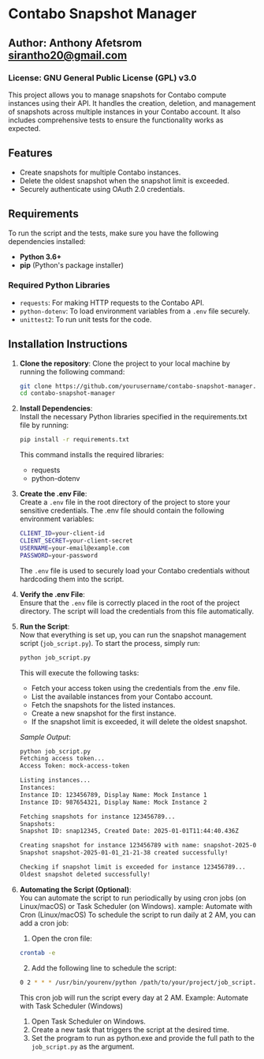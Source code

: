 # Contabo Snapshot Manager

## Author: Anthony Afetsrom <sirantho20@gmail.com>

### License: GNU General Public License (GPL) v3.0

This project allows you to manage snapshots for Contabo compute instances using their API. It handles the creation, deletion, and management of snapshots across multiple instances in your Contabo account. It also includes comprehensive tests to ensure the functionality works as expected.

## Features
- Create snapshots for multiple Contabo instances.
- Delete the oldest snapshot when the snapshot limit is exceeded.
- Securely authenticate using OAuth 2.0 credentials.

## Requirements

To run the script and the tests, make sure you have the following dependencies installed:

- **Python 3.6+**
- **pip** (Python's package installer)

### Required Python Libraries

- `requests`: For making HTTP requests to the Contabo API.
- `python-dotenv`: To load environment variables from a `.env` file securely.
- `unittest2`: To run unit tests for the code.

## Installation Instructions

1. **Clone the repository**:
   Clone the project to your local machine by running the following command:
   ```bash
   git clone https://github.com/yourusername/contabo-snapshot-manager.git
   cd contabo-snapshot-manager

2. **Install Dependencies**: \
    Install the necessary Python libraries specified in the requirements.txt file by running:
    ```bash
    pip install -r requirements.txt
    ```
    This command installs the required libraries: 
    - requests
    - python-dotenv
3. **Create the .env File**: \
    Create a `.env` file in the root directory of the project to store your sensitive credentials. The .env file should contain the following environment variables: 
    ```bash
    CLIENT_ID=your-client-id
    CLIENT_SECRET=your-client-secret
    USERNAME=your-email@example.com
    PASSWORD=your-password
    ````
    The `.env` file is used to securely load your Contabo credentials without hardcoding them into the script.

4. **Verify the .env File**: \
    Ensure that the `.env` file is correctly placed in the root of the project directory. The script will load the credentials from this file automatically.

5. **Run the Script**: \
    Now that everything is set up, you can run the snapshot management script (`job_script.py`).
    To start the process, simply run:
    ```bash
    python job_script.py
    ```
    This will execute the following tasks:
    - Fetch your access token using the credentials from the .env file.
    - List the available instances from your Contabo account.
    - Fetch the snapshots for the listed instances.
    - Create a new snapshot for the first instance.
    - If the snapshot limit is exceeded, it will delete the oldest snapshot.

    *Sample Output*:
    ```bash
    python job_script.py
    Fetching access token...
    Access Token: mock-access-token

    Listing instances...
    Instances:
    Instance ID: 123456789, Display Name: Mock Instance 1
    Instance ID: 987654321, Display Name: Mock Instance 2

    Fetching snapshots for instance 123456789...
    Snapshots:
    Snapshot ID: snap12345, Created Date: 2025-01-01T11:44:40.436Z

    Creating snapshot for instance 123456789 with name: snapshot-2025-01-01_21-21-38...
    Snapshot snapshot-2025-01-01_21-21-38 created successfully!

    Checking if snapshot limit is exceeded for instance 123456789...
    Oldest snapshot deleted successfully!
    ````
6. **Automating the Script (Optional)**: \
    You can automate the script to run periodically by using cron jobs (on Linux/macOS) or Task Scheduler (on Windows).
    xample: Automate with Cron (Linux/macOS)
    To schedule the script to run daily at 2 AM, you can add a cron job:

    1. Open the cron file:
    ```bash
    crontab -e
    ````
    2. Add the following line to schedule the script:
    ```bash
    0 2 * * * /usr/bin/yourenv/python /path/to/your/project/job_script.py
    ```
    This cron job will run the script every day at 2 AM.
    Example: Automate with Task Scheduler (Windows)
    1. Open Task Scheduler on Windows.
    2. Create a new task that triggers the script at the desired time.
    3. Set the program to run as python.exe and provide the full path to the `job_script.py` as the argument.
